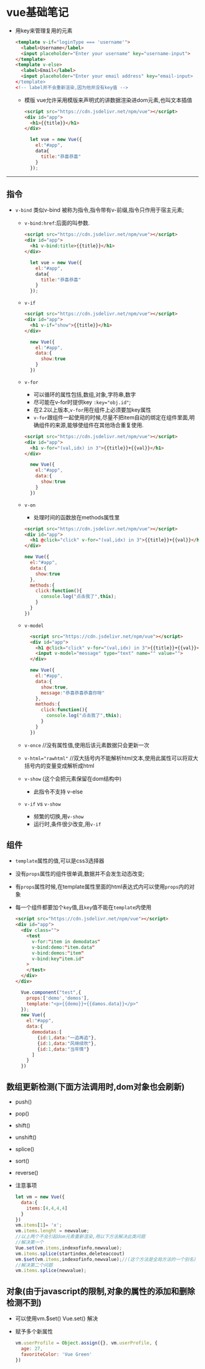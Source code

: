 # vue基础笔记

- 用key来管理复用的元素
    ```html
    <template v-if="loginType === 'username'">
      <label>Username</label>
      <input placeholder="Enter your username" key="username-input">
    </template>
    <template v-else>
      <label>Email</label>
      <input placeholder="Enter your email address" key="email-input>
    </template>
    <!-- label并不会重新渲染,因为他并没有key值 -->
    ```

  - 模版
    vue允许采用模版来声明式的讲数据渲染进dom元素,也叫文本插值

    ```html
    <script src="https://cdn.jsdelivr.net/npm/vue"></script>
    <div id="app">
      <h1>{{title}}</h1>
    </div>
    ```

    ```js
      let vue = new Vue({
        el:"#app",
        data{
          title:"恭喜恭喜"
        }
      });
    ```
------------------------

## 指令

- `v-bind`
    类似v-bind 被称为指令,指令带有v-前缀,指令只作用于宿主元素;
  - `v-bind:href`:后面的叫参数.
    ```html
    <script src="https://cdn.jsdelivr.net/npm/vue"></script>
    <div id="app">
      <h1 v-bind:title>{{title}}</h1>
    </div>
    ```
    ```js
      let vue = new Vue({
        el:"#app",
        data{
          title:"恭喜恭喜"
        }
      });
    ```
  - `v-if`
    ```html
    <script src="https://cdn.jsdelivr.net/npm/vue"></script>
    <div id="app">
      <h1 v-if="show">{{title}}</h1>
    </div>
    ```

    ```js
      new Vue({
        el:"#app",
        data:{
          show:true
        }
      })
    ```

  - `v-for`
    - 可以循环的属性包括,数组,对象,字符串,数字
    - 尽可能在v-for时提供key `:key="obj.id"`;
    - 在2.2以上版本,`v-for`用在组件上必须要加key属性
    - `v-for`跟组件一起使用的时候,尽量不把item自动的绑定在组件里面,明确组件的来源,能够使组件在其他场合重复使用.
    ```html
    <script src="https://cdn.jsdelivr.net/npm/vue"></script>
    <div id="app">
      <h1 v-for="(val,idx) in 3">{{title}}+{{val}}</h1>
    </div>
    ```
    ```js
      new Vue({
        el:"#app",
        data:{
          show:true
        }
      })
    ```
  - `v-on`
    - 处理时间的函数放在methods属性里
    ```html
    <script src="https://cdn.jsdelivr.net/npm/vue"></script>
    <div id="app">
      <h1 @click="click" v-for="(val,idx) in 3">{{title}}+{{val}}</h1>
    </div>
    ```
    ```js
    new Vue({
      el:"#app",
      data:{
        show:true
      },
      methods:{
        click:function(){
          console.log("点击我了",this);
        }
      }
    })
    ```
  - `v-model`
    ```html
      <script src="https://cdn.jsdelivr.net/npm/vue"></script>
      <div id="app">
        <h1 @click="click" v-for="(val,idx) in 3">{{title}}+{{val}}</h1>
        <input v-model="message" type="text" name="" value="">
      </div>
    ```
    ```js
      new Vue({
        el:"#app",
        data:{
          show:true,
          message:"恭喜恭喜恭喜你呀"
        },
        methods:{
          click:function(){
            console.log("点击我了",this);
          }
        }
      })
    ```
  - `v-once` //没有属性值,使用后该元素数据只会更新一次
  - `v-html="rawhtml"` //双大括号内不能解析html文本,使用此属性可以将双大括号内的变量变成解析成html
  - `v-show` (这个会把元素保留在dom结构中)
    - 此指令不支持 v-else
  - `v-if` vs `v-show`
    - 频繁的切换,用`v-show`
    - 运行时,条件很少改变,用`v-if`

## 组件

- `template`属性的值,可以是css3选择器
- 没有`props`属性的组件很单调,数据并不会发生动态改变;
- 有`props`属性时候,在template属性里面的html表达式内可以使用`props`内的对象
- 每一个组件都要加个`key`值,且`key`值不能在`template`内使用

  ```html
  <script src="https://cdn.jsdelivr.net/npm/vue"></script>
  <div id="app">
    <div class="">
      <test
        v-for:"item in demodatas"
        v-bind:demo:"item.data"
        v-bind:demos:"item"
        v-bind:key"item.id"
      >
      </test>
    </div>
  </div>

  ```

  ```js
    Vue.component("test",{
      props:['demo','demos'],
      template:"<p>{{demo}}+{{damos.data}}</p>"
    });
    new Vue({
      el:"#app",
      data:{
        demodatas:[
          {id:1,data:"一追再追"},
          {id:1,data:"风继续吹"},
          {id:1,data:"当年情"}
        ]
      }
    })
  ```

## 数组更新检测(下面方法调用时,dom对象也会刷新)

- push()
- pop()
- shift()
- unshift()
- splice()
- sort()
- reverse()

- 注意事项
    ```javascript
    let vm = new Vue({
      data:{
        items:[4,4,4,4]
      }
    })
    vm.items[1]= 'x';
    vm.items.lenght = newvalue;
    //以上两个不会引起dom元素重新渲染,用以下方法解决此类问题
    //解决第一个
    Vue.set(vm.items,indexofinfo,newvalue);
    vm.items.splice(startindex,deleteaccout)
    vm.$set(vm.items,indexofinfo,newvalue);//(这个方法是全局方法的一个别名)
    //解决第二个问题
    vm.items.splice(newvalue);
    ```

## 对象(由于javascript的限制,对象的属性的添加和删除检测不到)

- 可以使用vm.$set()  Vue.set() 解决
- 赋予多个新属性

  ```js
  vm.userProfile = Object.assign({}, vm.userProfile, {
    age: 27,
    favoriteColor: 'Vue Green'
  })
  ```
